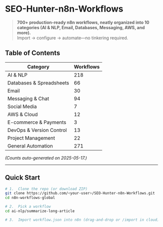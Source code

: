 # SEO-Hunter-n8n-Workflows

> **700+ production-ready n8n workflows, neatly organized into 10 categories (AI & NLP, Email, Databases, Messaging, AWS, and more).**  
> Import → configure → automate—no tinkering required.

## Table of Contents
| Category | Workflows |
|----------|-----------|
| AI & NLP | 218 |
| Databases & Spreadsheets | 66 |
| Email | 30 |
| Messaging & Chat | 94 |
| Social Media | 7 |
| AWS & Cloud | 12 |
| E-commerce & Payments | 3 |
| DevOps & Version Control | 13 |
| Project Management | 22 |
| General Automation | 271 |

*(Counts auto-generated on 2025-05-17.)*

---

## Quick Start

```bash
# 1.  Clone the repo (or download ZIP)
git clone https://github.com/<your-user>/SEO-Hunter-n8n-Workflows.git
cd n8n-workflows-global

# 2.  Pick a workflow
cd ai-nlp/summarize-long-article

# 3.  Import workflow.json into n8n (drag-and-drop or /import in cloud)
